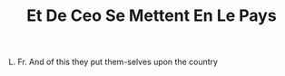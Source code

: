 ---
title: Et De Ceo Se Mettent En Le Pays
letter: E
permalink: "/definitions/bld-et-de-ceo-se-mettent-en-le-pays.html"
body: L. Fr. And of this they put them-selves upon the country
published_at: '2018-07-07'
source: Black's Law Dictionary 2nd Ed (1910)
layout: post
---